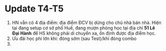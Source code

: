# Update T4-T5

1. HN vẫn có 4 địa điểm: địa điểm ĐCV bị dừng cho chủ nhà bán nhà. Hiện tại đang setup cơ sở phố Huế, đang mượn phòng học tại địa chỉ **51 Lê Đại Hành** để HS không phải di chuyển xa, ổn định được địa điểm học.
2. Ưu đãi học phí lớn khi: đóng sớm \(sau Test\)/khi đóng combo
3. 


